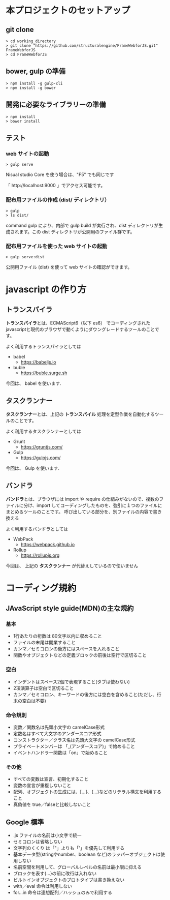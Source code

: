 # 本プロジェクトのセットアップ

## git clone

```
> cd working_directory 
> git clone "https://github.com/structuralengine/FrameWebforJS.git" FrameWebforJS
> cd FrameWebforJS 
```

## bower, gulp の準備

```
> npm install -g gulp-cli
> npm install -g bower
```

## 開発に必要なライブラリーの準備

```
> npm install 
> bower install
```

## テスト

### web サイトの起動

```
> gulp serve
```

Nisual studio Core を使う場合は、"F5" でも同じです

「 http://localhost:9000 」でアクセス可能です。


### 配布用ファイルの作成 (dist/ ディレクトリ）

```
> gulp 
> ls dist/
```

command gulp により、内部で gulp build が実行され、dist ディレクトリが生成されます。この dist ディレクトリが公開用のファイル群です。

### 配布用ファイルを使った web サイトの起動

```
> gulp serve:dist
```
公開用ファイル (dist) を使って web サイトの確認ができます。



# javascript の作り方

## トランスパイラ

**トランスパイラ**とは、ECMAScript6（以下 es6） でコーディングされたjavascriptと現代のブラウザで動くようにダウングレードするツールのことです。

よく利用するトランスパイラとしては

- babel
    - https://babeljs.io
- buble
    - https://buble.surge.sh

今回は、 babel を使います.


## タスクランナー

**タスクランナー**とは、上記の **トランスパイル** 処理を定型作業を自動化するツールのことです。

よく利用するタスクランナーとしては

- Grunt
    - https://gruntjs.com/
- Gulp
    - https://gulpjs.com/

今回は、 Gulp を使います.



## バンドラ

**バンドラ**とは、ブラウザには import や require の仕組みがないので、複数のファイルに分け、import してコーディングしたものを、強引に１つのファイルにまとめるツールのことです。
呼び出している部分を、別ファイルの内容で書き換える

よく利用するバンドラとしては

- WebPack
    - https://webpack.github.io
- Rollup
    - https://rollupjs.org

今回は、 上記の **タスクランナー** が代替えしているので使いません


# コーディング規約

## JAvaScript style guide(MDN)の主な規約

### 基本

- 1行あたりの桁数は 80文字以内に収めること
- ファイルの末尾は開業すること
- カンマ／セミコロンの後方にはスペースを入れること
- 関数やオブジェクトなどの定義ブロックの前後は空行で区切ること

### 空白

- インデントはスペース2個で表現すること(タブは使わない)
- 2項演算子は空白で区切ること
- カンマ／セミコロン、キーワードの後方には空白を含めること(ただし、行末の空白は不要)

### 命令規則

- 変数／関数名は先頭小文字の camelCase形式
- 定数名はすべて大文字のアンダースコア形式
- コンストラクター／クラス名は先頭大文字の camelCase形式
- プライベートメンバーは 「_(アンダースコア)」で始めること
- イベントハンドラー関数は「on」で始めること

### その他

- すべての変数は宣言、初期化すること
- 変数の宣言が重複しないこと
- 配列、オブジェクトの生成には、[...]、{...}などのリテラル構文を利用すること
- 真偽値を true／falseと比較しないこと

## Google 標準

- .js ファイルの名前は小文字で統一
- セミコロンは省略しない
- 文字列のくくり は「"」よりも「'」を優先して利用する
- 基本データ型(stringやnumber、boolean など)のラッパーオブジェクトは使用しない
- 名前空間を利用して、グローバルレベルの名前は最小限に抑える
- ブロックを表す{...}の前に改行は入れない
- ビルトインオブジェクトのプロトタイプは書き換えない
- with／eval 命令は利用しない
- for...in 命令は連想配列／ハッシュのみで利用する
